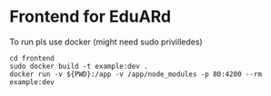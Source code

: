 # Frontend for EduARd

To run pls use docker (might need sudo privilledes)
```
cd frontend
sudo docker build -t example:dev .
docker run -v ${PWD}:/app -v /app/node_modules -p 80:4200 --rm example:dev
```
